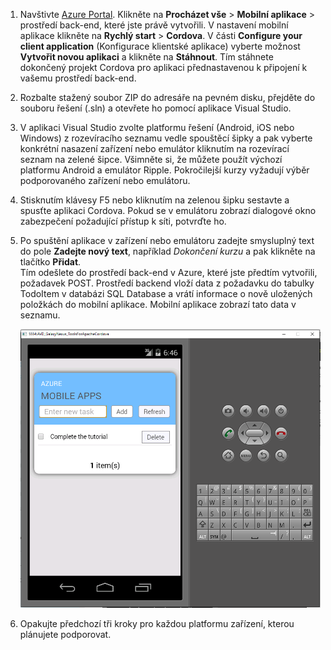 
1. Navštivte [Azure Portal]. Klikněte na **Procházet vše** > **Mobilní aplikace** > prostředí back-end, které jste právě vytvořili. V nastavení mobilní aplikace klikněte na **Rychlý start** > **Cordova**. V části **Configure your client application** (Konfigurace klientské aplikace) vyberte možnost **Vytvořit novou aplikaci** a klikněte na **Stáhnout**. Tím stáhnete dokončený projekt Cordova pro aplikaci přednastavenou k připojení k vašemu prostředí back-end.

2. Rozbalte stažený soubor ZIP do adresáře na pevném disku, přejděte do souboru řešení (.sln) a otevřete ho pomocí aplikace Visual Studio.

5. V aplikaci Visual Studio zvolte platformu řešení (Android, iOS nebo Windows) z rozevíracího seznamu vedle spouštěcí šipky a pak vyberte konkrétní nasazení zařízení nebo emulátor kliknutím na rozevírací seznam na zelené šipce. Všimněte si, že můžete použít výchozí platformu Android a emulátor Ripple. Pokročilejší kurzy vyžadují výběr podporovaného zařízení nebo emulátoru. 

6. Stisknutím klávesy F5 nebo kliknutím na zelenou šipku sestavte a spusťte aplikaci Cordova. Pokud se v emulátoru zobrazí dialogové okno zabezpečení požadující přístup k síti, potvrďte ho.   

7. Po spuštění aplikace v zařízení nebo emulátoru zadejte smysluplný text do pole **Zadejte nový text**, například _Dokončení kurzu_ a pak klikněte na tlačítko **Přidat**.  
Tím odešlete do prostředí back-end v Azure, které jste předtím vytvořili, požadavek POST. Prostředí backend vloží data z požadavku do tabulky TodoItem v databázi SQL Database a vrátí informace o nově uložených položkách do mobilní aplikace. Mobilní aplikace zobrazí tato data v seznamu.

    ![](./media/app-service-mobile-cordova-quickstart/quickstart-startup.png)
    
8. Opakujte předchozí tři kroky pro každou platformu zařízení, kterou plánujete podporovat.

[Azure Portal]: https://portal.azure.com/



<!---HONumber=Aug16_HO4-->


